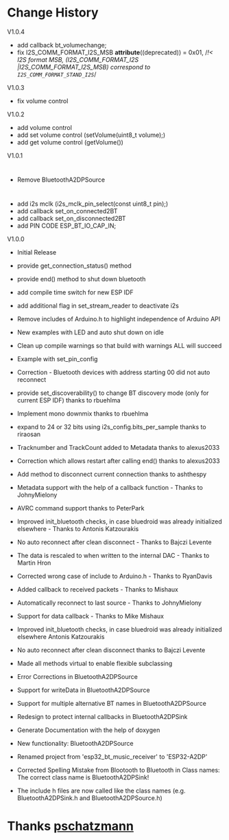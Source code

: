 
# Change History
V1.0.4
- add callback bt_volumechange;
- fix I2S_COMM_FORMAT_I2S_MSB   __attribute__((deprecated)) = 0x01, /*!< I2S format MSB, (I2S_COMM_FORMAT_I2S |I2S_COMM_FORMAT_I2S_MSB) correspond to `I2S_COMM_FORMAT_STAND_I2S`*/
 

V1.0.3
- fix volume control 


V1.0.2
- add volume control 
- add set volume control (setVolume(uint8_t volume);)
- add get volume control (getVolume())


V1.0.1
#
- Remove BluetoothA2DPSource
#
- add i2s mclk (i2s_mclk_pin_select(const uint8_t pin);)
- add callback set_on_connected2BT
- add callback set_on_disconnected2BT
- add PIN CODE ESP_BT_IO_CAP_IN; 



V1.0.0

- Initial Release

- provide get_connection_status() method
- provide end() method to shut down bluetooth
- add compile time switch for new ESP IDF
- add additional flag in set_stream_reader to deactivate i2s
- Remove includes of Arduino.h to highlight independence of Arduino API
- New examples with LED and auto shut down on idle
- Clean up compile warnings so that build with warnings ALL will succeed
- Example with set_pin_config
- Correction - Bluetooth devices with address starting 00 did not auto reconnect
- provide set_discoverability() to change BT discovery mode (only for current ESP IDF) thanks to rbuehlma
- Implement mono downmix thanks to rbuehlma
- expand to 24 or 32 bits using i2s_config.bits_per_sample thanks to riraosan
- Tracknumber and TrackCount added to Metadata thanks to alexus2033
- Correction which allows restart after calling end() thanks to alexus2033
- Add method to disconnect current connection thanks to ashthespy
- Metadata support with the help of a callback function - Thanks to JohnyMielony
- AVRC command support thanks to PeterPark
- Improved init_bluetooth checks, in case bluedroid was already initialized elsewhere - Thanks to Antonis Katzourakis
- No auto reconnect after clean disconnect - Thanks to Bajczi Levente
- The data is rescaled to when written to the internal DAC - Thanks to Martin Hron
- Corrected wrong case of include to Arduino.h - Thanks to RyanDavis
- Added callback to received packets - Thanks to Mishaux
- Automatically reconnect to last source - Thanks to JohnyMielony
- Support for data callback - Thanks to Mike Mishaux
- Improved init_bluetooth checks, in case bluedroid was already initialized elsewhere Antonis Katzourakis
- No auto reconnect after clean disconnect thanks to Bajczi Levente
- Made all methods virtual to enable flexible subclassing
- Error Corrections in BluetoothA2DPSource
- Support for writeData in BluetoothA2DPSource
- Support for multiple alternative BT names in BluetoothA2DPSource
- Redesign to protect internal callbacks in BluetoothA2DPSink
- Generate Documentation with the help of doxygen
- New functionality: BluetoothA2DPSource
- Renamed project from 'esp32_bt_music_receiver' to 'ESP32-A2DP'
- Corrected Spelling Mistake from Blootooth to Bluetooth in Class names: The correct class name is BluetoothA2DPSink!
- The include h files are now called like the class names (e.g. BluetoothA2DPSink.h and BluetoothA2DPSource.h)


# Thanks [pschatzmann](https://github.com/pschatzmann)
